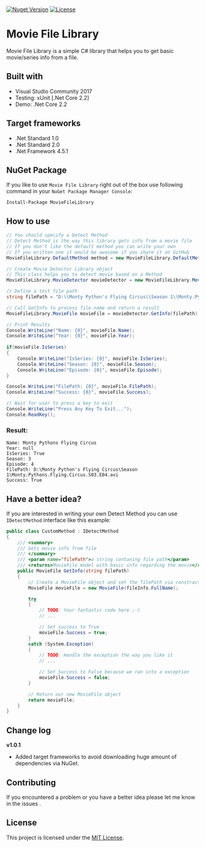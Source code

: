 [![Nuget Version](https://img.shields.io/nuget/v/MovieFileLibrary.svg?style=flat)](https://www.nuget.org/packages/MovieFileLibrary)
[![License](https://img.shields.io/github/license/peymanr34/MovieFileLibrary.svg?style=flat)](LICENSE)

# Movie File Library
Movie File Library is a simple C# library that helps you to get basic movie/series info from a file.

## Built with
- Visual Studio Community 2017
- Testing: xUnit [.Net Core 2.2]
- Demo: .Net Core 2.2

## Target frameworks
- .Net Standard 1.0
- .Net Standard 2.0
- .Net Framework 4.5.1

## NuGet Package
If you like to use ```Movie File Library``` right out of the box use following command in your ```NuGet Package Manager Console```:
```
Install-Package MovieFileLibrary
```

## How to use

```csharp
// You should specify a Detect Method
// Detect Method is the way this library gets info from a movie file
// If you don't like the default method you can write your own
// If you written one it would be awasome if you share it on GitHub
MovieFileLibrary.DefaultMethod method = new MovieFileLibrary.DefaultMethod();

// Create Movie Detector Library object
// This class helps you to detect movie based on a Method
MovieFileLibrary.MovieDetector movieDetector = new MovieFileLibrary.MovieDetector(method);

// Define a test file path
string filePath = "D:\\Monty Python's Flying Circus\\Season 1\\Monty.Pythons.Flying.Circus.S03.E04.avi";

// Call GetInfo to process file name and return a result
MovieFileLibrary.MovieFile movieFile = movieDetector.GetInfo(filePath);

// Print Results
Console.WriteLine("Name: {0}", movieFile.Name);
Console.WriteLine("Year: {0}", movieFile.Year);
    
if(movieFile.IsSeries)
{
    Console.WriteLine("IsSeries: {0}", movieFile.IsSeries);
    Console.WriteLine("Season: {0}", movieFile.Season);
    Console.WriteLine("Episode: {0}", movieFile.Episode);
}

Console.WriteLine("FilePath: {0}", movieFile.FilePath);
Console.WriteLine("Success: {0}", movieFile.Success);   

// Wait for user to press a key to exit
Console.WriteLine("Press Any Key To Exit...");
Console.ReadKey();
```
### Result:
```
Name: Monty Pythons Flying Circus
Year: null
IsSeries: True
Season: 3
Episode: 4
FilePath: D:\Monty Python's Flying Circus\Season 1\Monty.Pythons.Flying.Circus.S03.E04.avi
Success: True
```

## Have a better idea?
If you are interested in writing your own Detect Method you can use ```IDetectMethod``` interface like this example:

```csharp
public class CustomMethod : IDetectMethod
{
    /// <summary>
    /// Gets movie info from file
    /// </summary>
    /// <param name="filePath">a string contaning file path</param>
    /// <returns>MovieFile model with basic info regarding the movie</returns>
    public MovieFile GetInfo(string filePath)
    {
        // Create a MovieFile object and set the filePath via constractor
        MovieFile movieFile = new MovieFile(fileInfo.FullName);

        try
        {
            // TODO: Your fantastic code here ;-)
            // ...

            // Set success to True
            movieFile.Success = true;
        }
        catch (System.Exception)
        {
            // TODO: Handle the exception the way you like it
            // ...

            // Set Success to False because we ran into a exception
            movieFile.Success = false;
        }

        // Return our new MovieFile object
        return movieFile;
    }
}
```

## Change log
**v1.0.1**
- Added target frameworks to avoid downloading huge amount of dependencies via NuGet.

## Contributing
If you encountered a problem or you have a better idea please let me know in the issues .

## License
This project is licensed under the [MIT License](https://github.com/peymanr34/moviefilelibrary/blob/master/LICENSE).